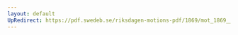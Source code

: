 ```yaml
---
layout: default
UpRedirect: https://pdf.swedeb.se/riksdagen-motions-pdf/1869/mot_1869__ak__00243/mot_1869__ak__00243_004.pdf
---
```

